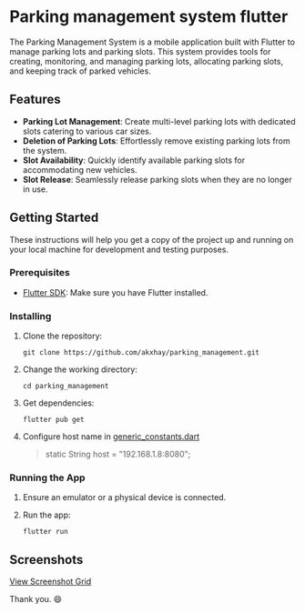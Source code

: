 # Parking management system flutter

The Parking Management System is a mobile application built with Flutter to manage parking lots and parking slots.
This system provides tools for creating, monitoring,
and managing parking lots, allocating parking slots, and keeping track of parked vehicles.

## Features

- **Parking Lot Management**: Create multi-level parking lots with dedicated slots catering to various car sizes.
- **Deletion of Parking Lots**: Effortlessly remove existing parking lots from the system.
- **Slot Availability**: Quickly identify available parking slots for accommodating new vehicles.
- **Slot Release**: Seamlessly release parking slots when they are no longer in use.

## Getting Started

These instructions will help you get a copy of the project up and running on your local machine for development and
testing purposes.

### Prerequisites

- [Flutter SDK](https://flutter.dev/docs/get-started/install): Make sure you have Flutter installed.

### Installing

1. Clone the repository:

   ```shell
   git clone https://github.com/akxhay/parking_management.git
   ```

2. Change the working directory:

   ```shell
   cd parking_management
   ```

3. Get dependencies:

   ```shell
   flutter pub get
   ```

4. Configure host name in [generic_constants.dart](https://github.com/akxhay/parking_management/blob/master/lib/app/data/constants/generic_constants.dart)

   > static String host = "192.168.1.8:8080";

### Running the App

1. Ensure an emulator or a physical device is connected.
2. Run the app:

   ```shell
   flutter run
   ```

## Screenshots

[View Screenshot Grid](https://htmlpreview.github.io/?https://github.com/akxhay/parking_management/blob/master/screenshots_grid.html)

Thank you. 😄

